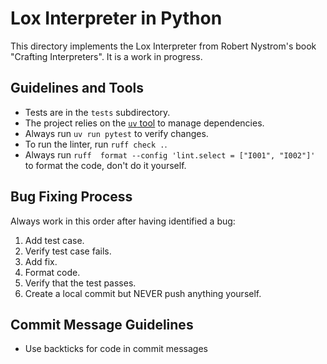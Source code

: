 # Lox Interpreter in Python

This directory implements the Lox Interpreter from Robert Nystrom's book
"Crafting Interpreters". It is a work in progress.

## Guidelines and Tools

- Tests are in the `tests` subdirectory.
- The project relies on the [`uv` tool](https://docs.astral.sh/uv/) to manage
dependencies.
- Always run `uv run pytest` to verify changes.
- To run the linter, run `ruff check .`.
- Always run `ruff  format --config 'lint.select = ["I001", "I002"]'` to format
the code, don't do it yourself.

## Bug Fixing Process

Always work in this order after having identified a bug:

1. Add test case.
2. Verify test case fails.
3. Add fix.
4. Format code.
5. Verify that the test passes.
6. Create a local commit but NEVER push anything yourself.

## Commit Message Guidelines

- Use backticks for code in commit messages